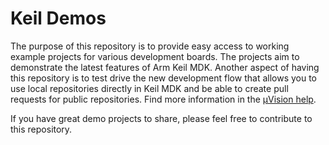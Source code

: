 # Keil Demos
The purpose of this repository is to provide easy access to working example projects for various development boards. The projects aim to demonstrate the latest features of Arm Keil MDK.
Another aspect of having this repository is to test drive the new development flow that allows you to use local repositories directly in Keil MDK and be able to create pull requests for public repositories. Find more information in the [µVision help](https://www.keil.com/support/man/docs/uv4/uv4_ca_packinst_repo.htm). 

If you have great demo projects to share, please feel free to contribute to this repository.
